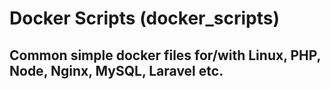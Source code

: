 # Docker Scripts (docker_scripts)
## Common simple docker files for/with Linux, PHP, Node, Nginx, MySQL, Laravel etc.
